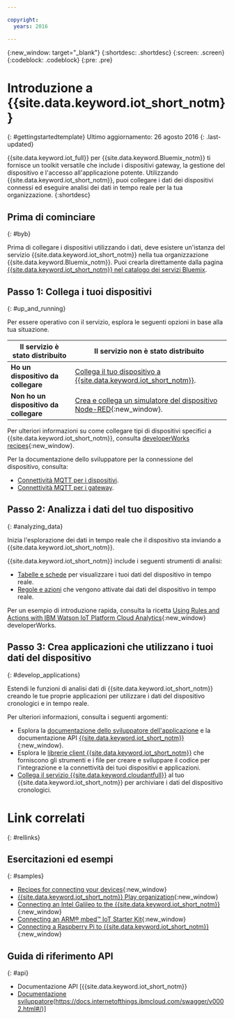 ```yaml
---

copyright:
  years: 2016

---
```


{:new_window: target="\_blank"}
{:shortdesc: .shortdesc}
{:screen: .screen}
{:codeblock: .codeblock}
{:pre: .pre}

# Introduzione a {{site.data.keyword.iot_short_notm}}
{: #gettingstartedtemplate}
Ultimo aggiornamento: 26 agosto 2016
{: .last-updated}

{{site.data.keyword.iot_full}} per {{site.data.keyword.Bluemix_notm}} ti fornisce un toolkit versatile che include i dispositivi gateway, la gestione del dispositivo e l'accesso all'applicazione potente. Utilizzando {{site.data.keyword.iot_short_notm}}, puoi collegare i dati dei dispositivi connessi ed eseguire analisi dei dati in tempo reale per la tua organizzazione.
{:shortdesc}

## Prima di cominciare
{: #byb}

Prima di collegare i dispositivi utilizzando i dati, deve esistere un'istanza del servizio {{site.data.keyword.iot_short_notm}} nella tua organizzazione {{site.data.keyword.Bluemix_notm}}. Puoi crearla direttamente dalla pagina [{{site.data.keyword.iot_short_notm}} nel catalogo dei servizi Bluemix](https://console.{DomainName}/catalog/services/internet-of-things-platform/).  

## Passo 1: Collega i tuoi dispositivi
{: #up_and_running}

Per essere operativo con il servizio, esplora le seguenti opzioni in base alla tua situazione.

   |   Il servizio è stato distribuito | Il servizio non è stato distribuito
  ------------- | -------------
  **Ho un dispositivo da collegare** | [Collega il tuo dispositivo a {{site.data.keyword.iot_short_notm}}](iotplatform_task.html#iotplatform_task).| Esplora la connessione del dispositivo nella demo [Play organization](http://discover-iot.eu-gb.mybluemix.net/?cm_mc_uid=44491599487314618721024&cm_mc_sid_50200000=1462798151#/play){:new_window}.
  **Non ho un dispositivo da collegare** | [Crea e collega un simulatore del dispositivo Node-RED](nodereddevice_sample.html){:new_window}. | Introduzione a [Watson IoT Platform Starter](https://new-console.stage1.ng.bluemix.net/docs/starters/IoT/iot500.html){:new_window}.
Per ulteriori informazioni su come collegare tipi di dispositivi specifici a {{site.data.keyword.iot_short_notm}}, consulta [developerWorks recipes](https://developer.ibm.com/recipes/?post_type=tutorials&s=iot){:new_window}.  

Per la documentazione dello sviluppatore per la connessione del dispositivo, consulta:
- [Connettività MQTT per i dispositivi](devices/mqtt.html).
- [Connettività MQTT per i gateway](gateways/mqtt.html).

## Passo 2: Analizza i dati del tuo dispositivo
{: #analyzing_data}

Inizia l'esplorazione dei dati in tempo reale che il dispositivo sta inviando a {{site.data.keyword.iot_short_notm}}.

{{site.data.keyword.iot_short_notm}} include i seguenti strumenti di analisi:  
- [Tabelle e schede](data_visualization.html) per visualizzare i tuoi dati del dispositivo in tempo reale.
- [Regole e azioni](analytics.html) che vengono attivate dai dati del dispositivo in tempo reale.

Per un esempio di introduzione rapida, consulta la ricetta [Using Rules and Actions with IBM Watson IoT Platform Cloud Analytics](https://developer.ibm.com/recipes/tutorials/using-rules-and-actions-with-ibm-watson-iot-platform-cloud-analytics/){:new_window} developerWorks.

## Passo 3: Crea applicazioni che utilizzano i tuoi dati del dispositivo
{: #develop_applications}

Estendi le funzioni di analisi dati di {{site.data.keyword.iot_short_notm}} creando le tue proprie applicazioni per utilizzare i dati del dispositivo cronologici e in tempo reale.

Per ulteriori informazioni, consulta i seguenti argomenti:   
- Esplora la [documentazione dello sviluppatore dell'applicazione](applications/api.html) e la documentazione API [{{site.data.keyword.iot_short_notm}}](https://docs.internetofthings.ibmcloud.com/swagger/v0002.html#/){:new_window}.
- Esplora le [librerie client {{site.data.keyword.iot_short_notm}}](iot_platform_client_lib.html) che forniscono gli strumenti e i file per creare e sviluppare il codice per l'integrazione e la connettività dei tuoi dispositivi e applicazioni.
- [Collega il servizio {{site.data.keyword.cloudantfull}}](cloudant_connector.html) al tuo {{site.data.keyword.iot_short_notm}} per archiviare i dati del dispositivo cronologici.




# Link correlati 
{: #rellinks}
## Esercitazioni ed esempi
{: #samples}
* [Recipes for connecting your devices](https://developer.ibm.com/recipes/?post_type=tutorials&s=iot){:new_window}
* [{{site.data.keyword.iot_short_notm}} Play organization](https://play.internetofthings.ibmcloud.com/){:new_window}
* [Connecting an Intel Galileo to the {{site.data.keyword.iot_short_notm}}](https://developer.ibm.com/recipes/tutorials/connect-an-intel-galileo-to-the-internet-of-things-foundation-connect/){:new_window}
* [Connecting an ARM® mbed™ IoT Starter Kit](https://developer.ibm.com/recipes/tutorials/arm-mbed-iot-starter-kit-part-1/){:new_window}
* [Connecting a Raspberry Pi to {{site.data.keyword.iot_short_notm}}](https://developer.ibm.com/recipes/tutorials/raspberry-pi-4/){:new_window}

## Guida di riferimento API
{: #api}
* Documentazione API [{{site.data.keyword.iot_short_notm}}
* [Documentazione sviluppatore](developer_doc_overview.html)(https://docs.internetofthings.ibmcloud.com/swagger/v0002.html#/)]
